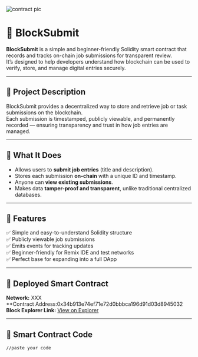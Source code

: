 
![contract pic](https://github.com/user-attachments/assets/320e5ab9-8deb-43f0-b0e8-643bd9a3479d)
# 🚀 BlockSubmit  

**BlockSubmit** is a simple and beginner-friendly Solidity smart contract that records and tracks on-chain job submissions for transparent review.  
It’s designed to help developers understand how blockchain can be used to verify, store, and manage digital entries securely.

---

## 🧠 Project Description
BlockSubmit provides a decentralized way to store and retrieve job or task submissions on the blockchain.  
Each submission is timestamped, publicly viewable, and permanently recorded — ensuring transparency and trust in how job entries are managed.

---

## 💼 What It Does
- Allows users to **submit job entries** (title and description).  
- Stores each submission **on-chain** with a unique ID and timestamp.  
- Anyone can **view existing submissions**.  
- Makes data **tamper-proof and transparent**, unlike traditional centralized databases.

---

## 🌟 Features
✅ Simple and easy-to-understand Solidity structure  
✅ Publicly viewable job submissions  
✅ Emits events for tracking updates  
✅ Beginner-friendly for Remix IDE and test networks  
✅ Perfect base for expanding into a full DApp  

---

## 🔗 Deployed Smart Contract
**Network:** XXX  
**Contract Address:0x34b913e74ef71e72d0bbbca196d91d03d8945032
**Block Explorer Link:** [View on Explorer](XXX)

---

## 🧩 Smart Contract Code
```solidity
//paste your code
